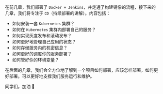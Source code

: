 
在前几章，我们部署了 `Docker + Jenkins`，并走通了构建镜像的流程，接下来的几章，我们将专注于 `CD`（持续部署的讲解）。内容包括：


- 如何安装一套 `Kubernetes` 集群？
- 如何在 `Kubernetes` 集群内部署自己的服务？
- 如何实现灰度发布和滚动发布？
- 如何更好地管理自己应用的状态？
- 如何存储服务内的机密信息？
- 如何更好的调度你的服务部署？
- 如何管好你的环境变量？



在后面的几章，我们会全方位地了解到一个项目如何部署，应该怎样部署，如何更好部署。可以更好地支撑我们服务运行和维护。


同学们，加油 💪
